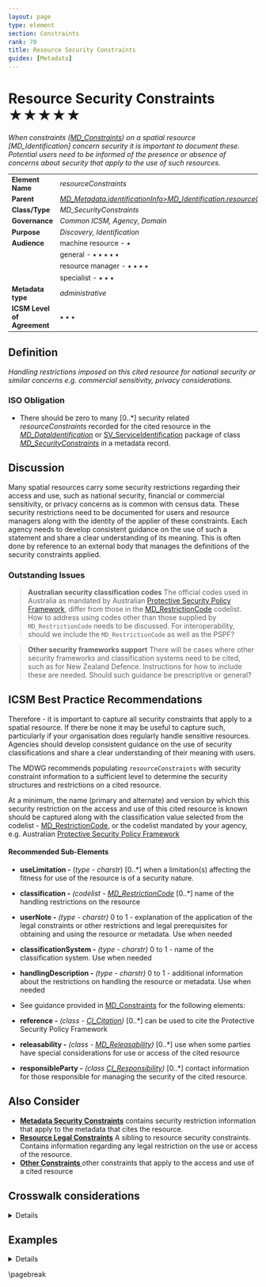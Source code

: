 ```yaml
---
layout: page
type: element
section: Constraints
rank: 70
title: Resource Security Constraints
guides: [Metadata]
---
```

# Resource Security Constraints ★★★★★
*When constraints ([MD_Constraints](./class-MD_Constraints.html)) on a spatial resource [MD_Identification] concern security it is important to document these. Potential users need to be informed of the presence or absence of concerns about security that apply to the use of such resources.*

| | |
| --- | --- |
| **Element Name** | *resourceConstraints* |
| **Parent** | *[MD_Metadata.identificationInfo>MD_Identification.resourceConstraints](./class-MD_Constraints)* |
| **Class/Type** | *MD_SecurityConstraints* |
| **Governance** | *Common ICSM, Agency, Domain* |
| **Purpose** | *Discovery, Identification* |
| **Audience** | machine resource - ⭑ |
| | general - ⭑ ⭑ ⭑ ⭑ ⭑ |
| | resource manager - ⭑ ⭑ ⭑ ⭑ |
| | specialist - ⭑ ⭑ ⭑ |
| **Metadata type** | *administrative* |
| **ICSM Level of Agreement** | ⭑ ⭑ ⭑ |

## Definition
*Handling restrictions imposed on this cited resource for national security or similar concerns e.g. commercial sensitivity, privacy considerations.*

### ISO Obligation

- There should be zero to many [0..\*] security related *resourceConstraints* recorded for the cited resource in the *[MD_DataIdentification](./class-MD_DataIdentification)* or [SV_ServiceIdentification](./ServiceIdentification) package of class *[MD_SecurityConstraints](./class-MD_SecurityConstraints)* in a metadata record.



## Discussion

Many spatial resources carry some security restrictions regarding their access and use, such as national security, financial or commercial sensitivity, or privacy concerns as is common with census data. These security restrictions need to be documented for users and resource managers along with the identity of the applier of these constraints. Each agency needs to develop consistent guidance on the use of such a statement and share a clear understanding of its meaning. This is often done by reference to an external body that manages the definitions of the security constraints applied.

### Outstanding Issues

> **Australian security classification codes**
The official codes used in Australia as mandated by Australian [Protective Security Policy Framework](https://www.protectivesecurity.gov.au/Pages/default.aspx), differ from those in the [MD_RestrictionCode](./class-MD_SecurityConstraints#undefinedmd_restrictioncode) codelist. How to address using codes other than those supplied by `MD_RestrictionCode` needs to be discussed. For interoperability, should we include the `MD_RestrictionCode` as well as the PSPF?

> **Other security frameworks support**
There will be cases where other security frameworks and classification systems need to be cited, such as for New Zealand Defence. Instructions for how to include these are needed. Should such guidance be prescriptive or general?

## ICSM Best Practice Recommendations

Therefore - it is important to capture all security constraints that apply to a spatial resource. If there be none it may be useful to capture such, particularly if your organisation does regularly handle sensitive resources. Agencies should develop consistent guidance on the use of security classifications and share a clear understanding of their meaning with users. 

The MDWG recommends populating `resourceConstraints` with security constraint information to a sufficient level to determine the security structures and restrictions on a cited resource.

At a minimum, the name (primary and alternate) and version by which this security restriction on the access and use of this cited resource is known should be captured along with the classification value selected from the codelist - [MD_RestrictionCode](./class-MD_SecurityConstraints#md_restrictioncode), or the codelist mandated by your agency, e.g. Australian [Protective Security Policy Framework](https://www.protectivesecurity.gov.au/Pages/default.aspx)

#### Recommended Sub-Elements

- **useLimitation -** (*type - charstr*) [0..\*] when a limitation(s) affecting the fitness for use of the resource is of a security nature. 
- **classification -** *(codelist - [MD_RestrictionCode](./class-MD_SecurityConstraints#md_restrictioncode)* [0..\*] name of the handling restrictions on the resource
- **userNote -** *(type - charstr)* 0 to 1 - explanation of the application of the legal constraints or other restrictions and legal prerequisites for obtaining and using the resource or metadata. Use when needed
- **classificationSystem -** *(type - charstr)* 0 to 1 - name of the classification system. Use when needed
- **handlingDescription -** *(type - charstr)* 0 to 1 - additional information about the restrictions on handling the resource or metadata. Use when needed

- See guidance provided in [MD_Constraints](./class-MD_Constraints) for the following elements:
 - **reference -** *(class - [CI_Citation](./class-CI_Citation))* [0..\*] can be used to cite the Protective Security Policy Framework
 - **releasability -** *(class - [MD_Releasability](http://wiki.esipfed.org/index.php/MD_Releasability))* [0..\*] use when some parties have special considerations for use or access of the cited resource
 - **responsibleParty -** *(class [CI_Responsibility](./class-CI_Responsibility))* [0..\*] contact information for those responsible for managing the security of the cited resource.

## Also Consider

- **[Metadata Security Constraints](./MetadataSecurityConstraints)** contains security restriction information that apply to the metadata that cites the resource.
- **[Resource Legal Constraints](./ResourceLegalConstraints)** A sibling to resource security constraints. Contains information regarding any legal restriction on the use or access of the resource.
- **[Other Constraints ](./class-MD_Constraints)** other constraints that apply to the access and use of a cited resource

## Crosswalk considerations

<details>

### ISO19139

See guidance provided in [MD_Constraints](./class-MD_Constraints)

### RIF-CS

Maps to the aggregate `Rights/@accessRights`

</details>


## Examples

<details>

### XML

```
<mdb:MD_Metadata>
....
 <mdb:identificationInfo>
  <mri:MD_DataIdentification>
  ....
    <mri:resourceConstraints>
      <mco:MD_LegalConstraints>
        <mco:useLimitation>
         <gco:CharacterString>Not to be used for navigation
         </gco:CharacterString>
        </mco:useLimitation>
        <mco:reference>
         <cit:CI_Citation>
           <cit:title>
            <gco:CharacterString>
            “Creative Commons Attribution 4.0 International 
            Licence”
            </gco:CharacterString>
           </cit:title>
           <cit:citedResponsibleParty>
            <cit:CI_Responsibility>
              <cit:role>
               <cit:CI_RoleCode 
               codeList="https://schemas.isotc211.org/19115
               /resources/Codelist/cat/codelists.xml#CI_RoleCode" 
               codeListValue="rightsHolder"/>
              </cit:role>
              <cit:party>
               <cit:CI_Organisation>
                 <cit:name>
                  <gco:CharacterString>OpenWork Ltd
                  </gco:CharacterString>
                 </cit:name>
                 <cit:contactInfo>
                  <cit:CI_Contact>
                    <cit:address>
                     <cit:CI_Address>
                       <cit:electronicMailAddress>           
                       <gco:CharacterString>
                       info@openwork.nz
                       </gco:CharacterString>
                       </cit:electronicMailAddress>
                     </cit:CI_Address>
                    </cit:address>
                  </cit:CI_Contact>
                 </cit:contactInfo>
               </cit:CI_Organisation>
              </cit:party>
            </cit:CI_Responsibility>
           </cit:citedResponsibleParty>
         </cit:CI_Citation>
        </mco:reference>
        <mco:accessConstraints>
         <mco:MD_RestrictionCode 
         codeListValue="copyright" 
         codeList="https://schemas.isotc211.org/19115/resources
         /Codelist/cat/codelists.xml#MD_RestrictionCode"/>
        </mco:accessConstraints>
        <mco:useConstraints>
         <mco:MD_RestrictionCode 
         codeListValue="otherRestrictions" 
         codeList="https://schemas.isotc211.org/19115/resources
         /Codelist/cat/codelists.xml#MD_RestrictionCode"/>
        </mco:useConstraints>
        <mco:otherConstraints>
         <gco:CharacterString>For non-commercial purposes only
         </gco:CharacterString>
        </mco:otherConstraints>
      </mco:MD_LegalConstraints>
     </mri:resourceConstraints>
   ....
   </mri:MD_DataIdentification>
</mdb:identificationInfo>
....
</mdb:MD_Metadata>
```

\pagebreak

### UML diagrams

Recommended elements highlighted in yellow

![resourceSecurityConstraints](../images/ResourceSecurityConstraintsUML.png)

</details>

\pagebreak

